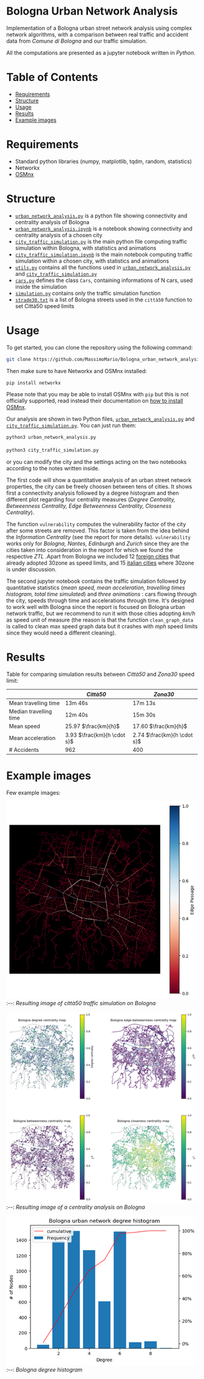 # Bologna Urban Network Analysis
Implementation of a Bologna urban street network analysis using complex network algorithms, with a comparison between real traffic and accident data from _Comune di Bologna_ and our traffic simulation.

All the computations are presented as a jupyter notebook written in *Python*.

# Table of Contents
* [Requirements](#Requirements)
* [Structure](#Structure)
* [Usage](#Usage)
* [Results](#Results)
* [Example images](#Example-images)

# Requirements
* Standard python libraries (numpy, matplotlib, tqdm, random, statistics)
* Networkx
* [OSMnx](https://geoffboeing.com/publications/osmnx-complex-street-networks/)

# Structure 
* [`urban_network_analysis.py`](urban_network_analysis.py) is a python file showing connectivity and centrality analysis of Bologna
* [`urban_network_analysis.ipynb`](urban_network_analysis.ipynb) is a notebook showing connectivity and centrality analysis of a chosen city
* [`city_traffic_simulation.py`](city_traffic_simulation.py) is the main python file computing traffic simulation within Bologna, with statistics and animations
* [`city_traffic_simulation.ipynb`](city_traffic_simulation.ipynb) is the main notebook computing traffic simulation within a chosen city, with statistics and animations
* [`utils.py`](utils.py) contains all the functions used in [`urban_network_analysis.py`](urban_network_analysis.py) and [`city_traffic_simulation.py`](city_traffic_simulation.py) 
* [`cars.py`](cars.py) defines the class `Cars`, containing informations of N cars, used inside the simulation
* [`simulation.py`](simulation.py) contains only the traffic simulation function
* [`strade30.txt`](strade30.txt) is a list of Bologna streets used in the `città50` function to set Città50 speed limits

# Usage
To get started, you can clone the repository using the following command:

```bash
git clone https://github.com/MassimoMario/Bologna_urban_network_analysis.git
```

Then make sure to have Networkx and OSMnx installed:

```bash
pip install networkx
```

Please note that you may be able to install OSMnx with `pip` but this is not officially supported, read instead their documentation on [how to install OSMnx](https://osmnx.readthedocs.io/en/stable/installation.html).

Our analysis are shown in two Python files, [`urban_network_analysis.py`](urban_network_analysis.py) and [`city_traffic_simulation.py`](city_traffic_simulation.py). You can just run them:

```bash
python3 urban_network_analysis.py

python3 city_traffic_simulation.py
```
or you can modify the city and the settings acting on the two notebooks according to the notes written inside.

The first code will show a quantitative analysis of an urban street network properties, the city can be freely choosen between tens of cities. It shows first a connectivity analysis followed by a degree histogram and then different plot regarding four centrality measures (_Degree Centrality, Betweenness Centrality, Edge Betweenness Centrality, Closeness Centrality_). 

The function `vulnerability` computes the vulnerability factor of the city after some streets are removed. This factor is taken from the idea behind the _Information Centrality_ (see the report for more details). `vulnerability` works only for _Bologna, Nantes, Edinburgh_ and _Zurich_ since they are the cities taken into consideration in the report for which we found the respective _ZTL_ .Apart from Bologna we included 12 [foreign cities](https://www.bolognacitta30.it/citta-30-nel-mondo/) that already adopted 30zone as speed limits, and 15 [italian cities](https://www.bolognacitta30.it/citta-30-in-italia/) where 30zone is under discussion.



The second jupyter notebook contains the traffic simulation followed by quantitative statistics (_mean speed, mean acceleration, travelling times histogram, total time simulated_) and _three animations_ : cars flowing through the city, speeds through time and accelerations through time. It's designed to work well with Bologna since the report is focused on Bologna urban network traffic, but we recommend to run it with those cities adopting _km/h_ as speed unit of measure (the reason is that the function `clean_graph_data` is called to clean max speed graph data but it crashes with _mph_ speed limits since they would need a different cleaning).

# Results
Table for comparing simulation results between _Città50_ and _Zona30_ speed limit:


|| _Città50_ | _Zona30_ |
|---|---|---|
Mean travelling time | 13m 46s | 17m 13s |
Median travelling time | 12m 40s | 15m 30s |
Mean speed | 25.97 $\frac{km}{h}$ | 17.60 $\frac{km}{h}$ |
Mean acceleration | 3.93 $\frac{km}{h \cdot s}$ | 2.74 $\frac{km}{h \cdot s}$ |
\# Accidents | 962 | 400 |


# Example images
Few example images:

![Bologna città50 traffic simulation](example_images/traffico_simulato2_50.png)
:--:
*Resulting image of *città50* traffic simulation on Bologna*

![Bologna centrality analysis](example_images/centrality_analysis_bologna.png)
:--:
*Resulting image of a centrality analysis on Bologna*

![Bologna degree histogram](example_images/degree_histogram_bologna.png)
:--:
*Bologna degree histogram*

